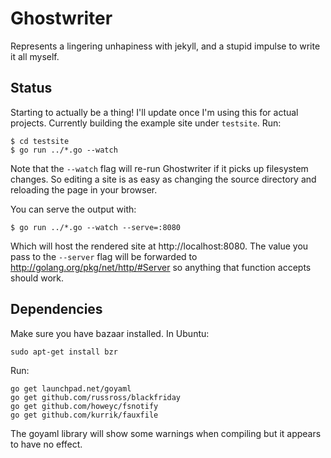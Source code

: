 Ghostwriter
===========
Represents a lingering unhapiness with jekyll, and a stupid impulse to write it
all myself.

Status
------
Starting to actually be a thing!
I'll update once I'm using this for actual projects.
Currently building the example site under `testsite`.  Run:

    $ cd testsite
    $ go run ../*.go --watch

Note that the `--watch` flag will re-run Ghostwriter if it picks up filesystem
changes.  So editing a site is as easy as changing the source directory and
reloading the page in your browser.

You can serve the output with:

    $ go run ../*.go --watch --serve=:8080

Which will host the rendered site at http://localhost:8080.  The value you
pass to the `--server` flag will be forwarded to
http://golang.org/pkg/net/http/#Server so anything that function accepts
should work.

Dependencies
------------
Make sure you have bazaar installed.  In Ubuntu:

    sudo apt-get install bzr

Run:

    go get launchpad.net/goyaml
    go get github.com/russross/blackfriday
    go get github.com/howeyc/fsnotify
    go get github.com/kurrik/fauxfile

The goyaml library will show some warnings when compiling but it appears to have
no effect.
